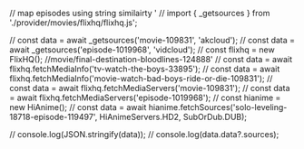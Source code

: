 // map episodes using string similairty
'
// import { _getsources } from './provider/movies/flixhq/flixhq.js';

// const data = await _getsources('movie-109831', 'akcloud');
// const data = await _getsources('episode-1019968', 'vidcloud');
// const flixhq = new FlixHQ();
//movie/final-destination-bloodlines-124888'
// const data = await flixhq.fetchMediaInfo('tv-watch-the-boys-33895');
// const data = await flixhq.fetchMediaInfo('movie-watch-bad-boys-ride-or-die-109831');
// const data = await flixhq.fetchMediaServers('movie-109831');
// const data = await flixhq.fetchMediaServers('episode-1019968');
// const hianime = new HiAnime();
// const data = await hianime.fetchSources('solo-leveling-18718-episode-119497', HiAnimeServers.HD2, SubOrDub.DUB);

// console.log(JSON.stringify(data));
// console.log(data.data?.sources);